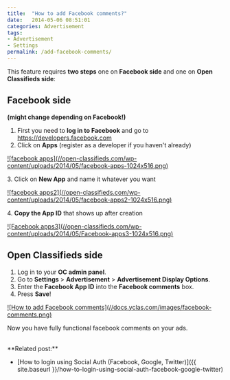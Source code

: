 ```yaml
---
title:  "How to add Facebook comments?"
date:   2014-05-06 08:51:01
categories: Advertisement
tags: 
- Advertisement
- Settings
permalink: /add-facebook-comments/
---
```

This feature requires **two steps** one on **Facebook side** and one on **Open Classifieds side**: 

## Facebook side

**(might change depending on Facebook!)** 

1. First you need to **log in to Facebook** and go to https://developers.facebook.com 
2. Click on **Apps** (register as a developer if you haven't already) 

<a href="//open-classifieds.com/wp-content/uploads/2014/05/facebook-apps-1024x516.png" class="thumbnail gallery-item" data-gallery>
![facebook apps](//open-classifieds.com/wp-content/uploads/2014/05/facebook-apps-1024x516.png) 
</a>

3\. Click on **New App** and name it whatever you want 

<a href="//open-classifieds.com/wp-content/uploads/2014/05/facebook-apps2-1024x516.png" class="thumbnail gallery-item" data-gallery>
![facebook apps2](//open-classifieds.com/wp-content/uploads/2014/05/facebook-apps2-1024x516.png) 
</a>

4\. **Copy the App ID** that shows up after creation 

<a href="//open-classifieds.com/wp-content/uploads/2014/05/Facebook-apps3-1024x516.png" class="thumbnail gallery-item" data-gallery>
![Facebook apps3](//open-classifieds.com/wp-content/uploads/2014/05/Facebook-apps3-1024x516.png)
</a>

## Open Classifieds side

1. Log in to your **OC admin panel**.
2. Go to **Settings** > **Advertisement** > **Advertisement Display Options**.
3. Enter the **Facebook App ID** into the **Facebook comments** box.
4. Press **Save**! 

<a href="//docs.yclas.com/images/facebook-comments.png" class="thumbnail gallery-item" data-gallery>
![How to add Facebook comments](//docs.yclas.com/images/facebook-comments.png) 
</a>


Now you have fully functional facebook comments on your ads. 

<br>
**Related post:**

* [How to login using Social Auth (Facebook, Google, Twitter)]({{ site.baseurl }}/how-to-login-using-social-auth-facebook-google-twitter)

